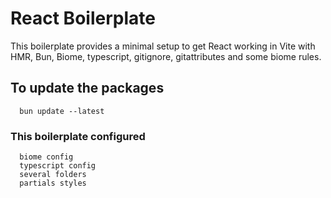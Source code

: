 # React Boilerplate

This boilerplate provides a minimal setup to get React working in Vite with HMR, Bun, Biome, typescript, gitignore,
gitattributes and some biome rules.

## To update the packages

```
  bun update --latest
```

### This boilerplate configured

```
  biome config
  typescript config
  several folders
  partials styles
```